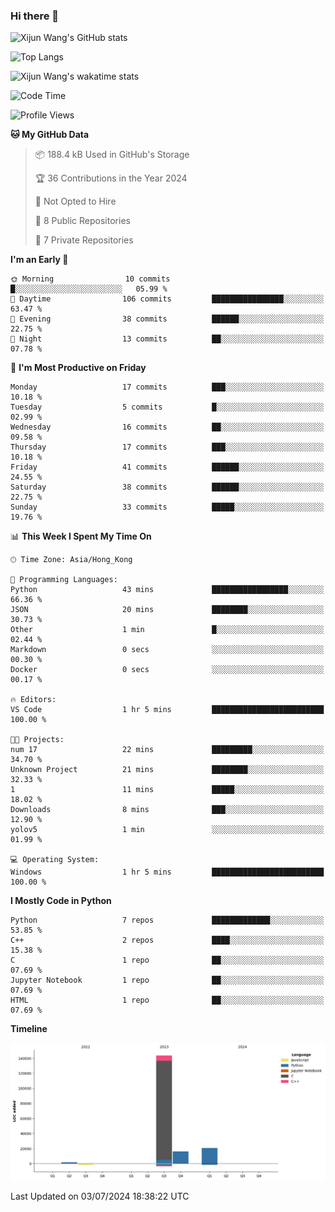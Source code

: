 ### Hi there 👋

![Xijun Wang's GitHub stats](https://github-readme-stats.vercel.app/api?username=kopper-xdu&show_icons=true&bg_color=00000000)

![Top Langs](https://github-readme-stats.vercel.app/api/top-langs/?username=kopper-xdu&size_weight=0.5&count_weight=0.5&exclude_repo=homepage,kopper-xdu.github.io&layout=compact)


![Xijun Wang's wakatime stats](https://github-readme-stats.vercel.app/api/wakatime?username=kopper)

<!--START_SECTION:waka-->
![Code Time](http://img.shields.io/badge/Code%20Time-228%20hrs%2045%20mins-blue)

![Profile Views](http://img.shields.io/badge/Profile%20Views-8-blue)

**🐱 My GitHub Data** 

> 📦 188.4 kB Used in GitHub's Storage 
 > 
> 🏆 36 Contributions in the Year 2024
 > 
> 🚫 Not Opted to Hire
 > 
> 📜 8 Public Repositories 
 > 
> 🔑 7 Private Repositories 
 > 
**I'm an Early 🐤** 

```text
🌞 Morning                10 commits          █░░░░░░░░░░░░░░░░░░░░░░░░   05.99 % 
🌆 Daytime                106 commits         ████████████████░░░░░░░░░   63.47 % 
🌃 Evening                38 commits          ██████░░░░░░░░░░░░░░░░░░░   22.75 % 
🌙 Night                  13 commits          ██░░░░░░░░░░░░░░░░░░░░░░░   07.78 % 
```
📅 **I'm Most Productive on Friday** 

```text
Monday                   17 commits          ███░░░░░░░░░░░░░░░░░░░░░░   10.18 % 
Tuesday                  5 commits           █░░░░░░░░░░░░░░░░░░░░░░░░   02.99 % 
Wednesday                16 commits          ██░░░░░░░░░░░░░░░░░░░░░░░   09.58 % 
Thursday                 17 commits          ███░░░░░░░░░░░░░░░░░░░░░░   10.18 % 
Friday                   41 commits          ██████░░░░░░░░░░░░░░░░░░░   24.55 % 
Saturday                 38 commits          ██████░░░░░░░░░░░░░░░░░░░   22.75 % 
Sunday                   33 commits          █████░░░░░░░░░░░░░░░░░░░░   19.76 % 
```


📊 **This Week I Spent My Time On** 

```text
🕑︎ Time Zone: Asia/Hong_Kong

💬 Programming Languages: 
Python                   43 mins             █████████████████░░░░░░░░   66.36 % 
JSON                     20 mins             ████████░░░░░░░░░░░░░░░░░   30.73 % 
Other                    1 min               █░░░░░░░░░░░░░░░░░░░░░░░░   02.44 % 
Markdown                 0 secs              ░░░░░░░░░░░░░░░░░░░░░░░░░   00.30 % 
Docker                   0 secs              ░░░░░░░░░░░░░░░░░░░░░░░░░   00.17 % 

🔥 Editors: 
VS Code                  1 hr 5 mins         █████████████████████████   100.00 % 

🐱‍💻 Projects: 
num 17                   22 mins             █████████░░░░░░░░░░░░░░░░   34.70 % 
Unknown Project          21 mins             ████████░░░░░░░░░░░░░░░░░   32.33 % 
1                        11 mins             █████░░░░░░░░░░░░░░░░░░░░   18.02 % 
Downloads                8 mins              ███░░░░░░░░░░░░░░░░░░░░░░   12.90 % 
yolov5                   1 min               ░░░░░░░░░░░░░░░░░░░░░░░░░   01.99 % 

💻 Operating System: 
Windows                  1 hr 5 mins         █████████████████████████   100.00 % 
```

**I Mostly Code in Python** 

```text
Python                   7 repos             █████████████░░░░░░░░░░░░   53.85 % 
C++                      2 repos             ████░░░░░░░░░░░░░░░░░░░░░   15.38 % 
C                        1 repo              ██░░░░░░░░░░░░░░░░░░░░░░░   07.69 % 
Jupyter Notebook         1 repo              ██░░░░░░░░░░░░░░░░░░░░░░░   07.69 % 
HTML                     1 repo              ██░░░░░░░░░░░░░░░░░░░░░░░   07.69 % 
```



**Timeline**

![Lines of Code chart](https://raw.githubusercontent.com/kopper-xdu/kopper-xdu/main/assets/bar_graph.png)


 Last Updated on 03/07/2024 18:38:22 UTC
<!--END_SECTION:waka-->

<!--
**kopper-xdu/kopper-xdu** is a ✨ _special_ ✨ repository because its `README.md` (this file) appears on your GitHub profile.

Here are some ideas to get you started:

- 🔭 I’m currently working on ...
- 🌱 I’m currently learning ...
- 👯 I’m looking to collaborate on ...
- 🤔 I’m looking for help with ...
- 💬 Ask me about ...
- 📫 How to reach me: ...
- 😄 Pronouns: ...
- ⚡ Fun fact: ...
-->
